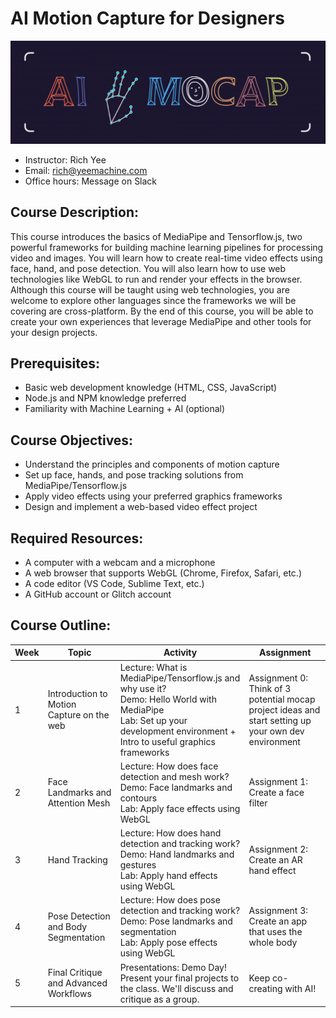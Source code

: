 # AI Motion Capture for Designers
![Drawing of a person controlling an avatar with motion capture](https://github.com/yeemachine/ai-mocap/blob/main/ai-mocap-landscape.gif?raw=true)
- Instructor: Rich Yee
- Email: rich@yeemachine.com
- Office hours: Message on Slack

## Course Description:
This course introduces the basics of MediaPipe and Tensorflow.js, two powerful frameworks for building machine learning pipelines for processing video and images. You will learn how to create real-time video effects using face, hand, and pose detection. You will also learn how to use web technologies like WebGL to run and render your effects in the browser. Although this course will be taught using web technologies, you are welcome to explore other languages since the frameworks we will be covering are cross-platform. By the end of this course, you will be able to create your own experiences that leverage MediaPipe and other tools for your design projects.

## Prerequisites:
- Basic web development knowledge (HTML, CSS, JavaScript)
- Node.js and NPM knowledge preferred
- Familiarity with Machine Learning + AI (optional)

## Course Objectives:
- Understand the principles and components of motion capture
- Set up face, hands, and pose tracking solutions from MediaPipe/Tensorflow.js 
- Apply video effects using your preferred graphics frameworks
- Design and implement a web-based video effect project

## Required Resources:
- A computer with a webcam and a microphone
- A web browser that supports WebGL (Chrome, Firefox, Safari, etc.)
- A code editor (VS Code, Sublime Text, etc.)
- A GitHub account or Glitch account

## Course Outline:

| Week | Topic | Activity | Assignment |
|------|-------|----------|------------|
| 1 | Introduction to Motion Capture on the web | Lecture: What is MediaPipe/Tensorflow.js and why use it? <br> Demo: Hello World with MediaPipe <br> Lab: Set up your development environment + Intro to useful graphics frameworks | Assignment 0: Think of 3 potential mocap project ideas and start setting up your own dev environment |
| 2 | Face Landmarks and Attention Mesh | Lecture: How does face detection and mesh work? <br> Demo: Face landmarks and contours <br> Lab: Apply face effects using WebGL | Assignment 1: Create a face filter |
| 3 | Hand Tracking | Lecture: How does hand detection and tracking work? <br> Demo: Hand landmarks and gestures <br> Lab: Apply hand effects using WebGL | Assignment 2: Create an AR hand effect |
| 4 | Pose Detection and Body Segmentation | Lecture: How does pose detection and tracking work? <br> Demo: Pose landmarks and segmentation <br> Lab: Apply pose effects using WebGL | Assignment 3: Create an app that uses the whole body |
| 5 | Final Critique and Advanced Workflows | Presentations: Demo Day! Present your final projects to the class. We'll discuss and critique as a group. | Keep co-creating with AI! |


